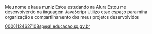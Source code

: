 Meu nome e kaua muniz
Estou estudando na Alura 
Estou me desenvolvendo na linguagem JavaScript
Utilizo esse espaço para miha organização e compartilhamento dos meus projetos desenvolvidos  



00001124627108sp@al.educacao.sp.gv.br

